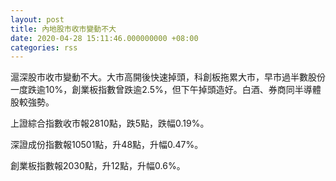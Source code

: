 ```yaml
---
layout: post
title: 內地股市收市變動不大
date: 2020-04-28 15:11:46.000000000 +08:00
categories: rss
---
```


滬深股市收市變動不大。大市高開後快速掉頭，科創板拖累大市，早市過半數股份一度跌逾10%，創業板指數曾跌逾2.5%，但下午掉頭造好。白酒、券商同半導體股較強勢。

上證綜合指數收市報2810點，跌5點，跌幅0.19%。

深證成份指數報10501點，升48點，升幅0.47%。

創業板指數報2030點，升12點，升幅0.6%。
